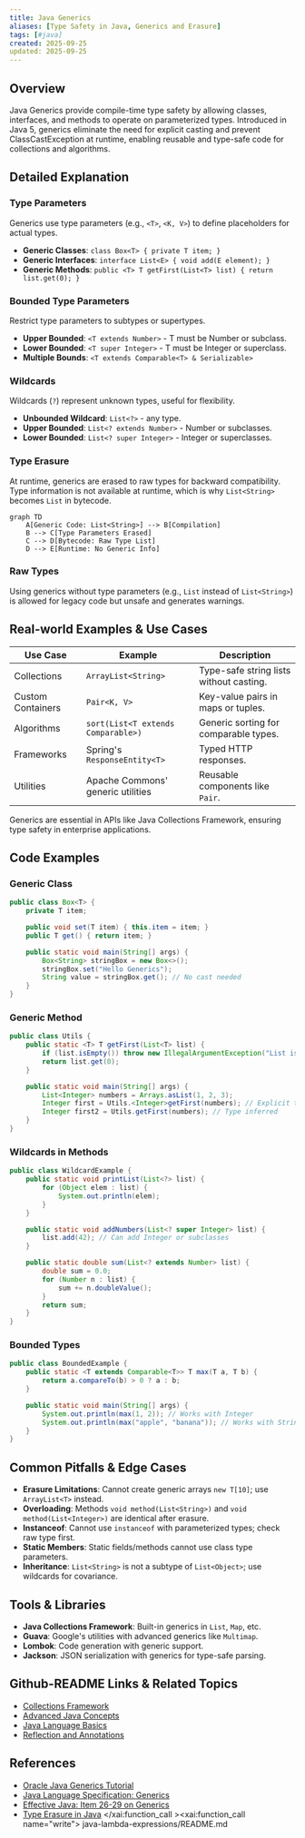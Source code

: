 ```yaml
---
title: Java Generics
aliases: [Type Safety in Java, Generics and Erasure]
tags: [#java]
created: 2025-09-25
updated: 2025-09-25
---
```


## Overview

Java Generics provide compile-time type safety by allowing classes, interfaces, and methods to operate on parameterized types. Introduced in Java 5, generics eliminate the need for explicit casting and prevent ClassCastException at runtime, enabling reusable and type-safe code for collections and algorithms.

## Detailed Explanation

### Type Parameters

Generics use type parameters (e.g., `<T>`, `<K, V>`) to define placeholders for actual types.

- **Generic Classes**: `class Box<T> { private T item; }`
- **Generic Interfaces**: `interface List<E> { void add(E element); }`
- **Generic Methods**: `public <T> T getFirst(List<T> list) { return list.get(0); }`

### Bounded Type Parameters

Restrict type parameters to subtypes or supertypes.

- **Upper Bounded**: `<T extends Number>` - T must be Number or subclass.
- **Lower Bounded**: `<T super Integer>` - T must be Integer or superclass.
- **Multiple Bounds**: `<T extends Comparable<T> & Serializable>`

### Wildcards

Wildcards (`?`) represent unknown types, useful for flexibility.

- **Unbounded Wildcard**: `List<?>` - any type.
- **Upper Bounded**: `List<? extends Number>` - Number or subclasses.
- **Lower Bounded**: `List<? super Integer>` - Integer or superclasses.

### Type Erasure

At runtime, generics are erased to raw types for backward compatibility. Type information is not available at runtime, which is why `List<String>` becomes `List` in bytecode.

```mermaid
graph TD
    A[Generic Code: List<String>] --> B[Compilation]
    B --> C[Type Parameters Erased]
    C --> D[Bytecode: Raw Type List]
    D --> E[Runtime: No Generic Info]
```

### Raw Types

Using generics without type parameters (e.g., `List` instead of `List<String>`) is allowed for legacy code but unsafe and generates warnings.

## Real-world Examples & Use Cases

| Use Case | Example | Description |
|----------|---------|-------------|
| Collections | `ArrayList<String>` | Type-safe string lists without casting. |
| Custom Containers | `Pair<K, V>` | Key-value pairs in maps or tuples. |
| Algorithms | `sort(List<T extends Comparable>)` | Generic sorting for comparable types. |
| Frameworks | Spring's `ResponseEntity<T>` | Typed HTTP responses. |
| Utilities | Apache Commons' generic utilities | Reusable components like `Pair`. |

Generics are essential in APIs like Java Collections Framework, ensuring type safety in enterprise applications.

## Code Examples

### Generic Class

```java
public class Box<T> {
    private T item;

    public void set(T item) { this.item = item; }
    public T get() { return item; }

    public static void main(String[] args) {
        Box<String> stringBox = new Box<>();
        stringBox.set("Hello Generics");
        String value = stringBox.get(); // No cast needed
    }
}
```

### Generic Method

```java
public class Utils {
    public static <T> T getFirst(List<T> list) {
        if (list.isEmpty()) throw new IllegalArgumentException("List is empty");
        return list.get(0);
    }

    public static void main(String[] args) {
        List<Integer> numbers = Arrays.asList(1, 2, 3);
        Integer first = Utils.<Integer>getFirst(numbers); // Explicit type
        Integer first2 = Utils.getFirst(numbers); // Type inferred
    }
}
```

### Wildcards in Methods

```java
public class WildcardExample {
    public static void printList(List<?> list) {
        for (Object elem : list) {
            System.out.println(elem);
        }
    }

    public static void addNumbers(List<? super Integer> list) {
        list.add(42); // Can add Integer or subclasses
    }

    public static double sum(List<? extends Number> list) {
        double sum = 0.0;
        for (Number n : list) {
            sum += n.doubleValue();
        }
        return sum;
    }
}
```

### Bounded Types

```java
public class BoundedExample {
    public static <T extends Comparable<T>> T max(T a, T b) {
        return a.compareTo(b) > 0 ? a : b;
    }

    public static void main(String[] args) {
        System.out.println(max(1, 2)); // Works with Integer
        System.out.println(max("apple", "banana")); // Works with String
    }
}
```

## Common Pitfalls & Edge Cases

- **Erasure Limitations**: Cannot create generic arrays `new T[10]`; use `ArrayList<T>` instead.
- **Overloading**: Methods `void method(List<String>)` and `void method(List<Integer>)` are identical after erasure.
- **Instanceof**: Cannot use `instanceof` with parameterized types; check raw type first.
- **Static Members**: Static fields/methods cannot use class type parameters.
- **Inheritance**: `List<String>` is not a subtype of `List<Object>`; use wildcards for covariance.

## Tools & Libraries

- **Java Collections Framework**: Built-in generics in `List`, `Map`, etc.
- **Guava**: Google's utilities with advanced generics like `Multimap`.
- **Lombok**: Code generation with generic support.
- **Jackson**: JSON serialization with generics for type-safe parsing.

## Github-README Links & Related Topics

- [Collections Framework](java/collections-framework/README.md)
- [Advanced Java Concepts](java/advanced-java-concepts/README.md)
- [Java Language Basics](java/java-language-basics/README.md)
- [Reflection and Annotations](java/reflection-and-annotations/README.md)

## References

- [Oracle Java Generics Tutorial](https://docs.oracle.com/javase/tutorial/java/generics/)
- [Java Language Specification: Generics](https://docs.oracle.com/javase/specs/jls/se21/html/jls-8.html)
- [Effective Java: Item 26-29 on Generics](https://www.amazon.com/Effective-Java-Joshua-Bloch/dp/0134685997)
- [Type Erasure in Java](https://www.baeldung.com/java-generics-type-erasure)</content>
</xai:function_call ><xai:function_call name="write">
<parameter name="filePath">java-lambda-expressions/README.md